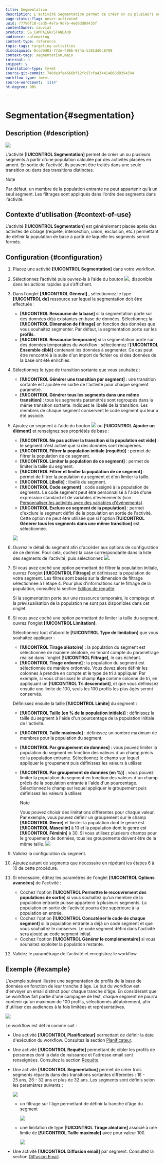 ```yaml
---
title: Segmentation
description: L'activité Segmentation permet de créer un ou plusieurs segments à partir d'une population calculée par des activités placées en amont.
page-status-flag: never-activated
uuid: 77796f18-cad5-4e7a-9d7b-4ed0dd8943bf
contentOwner: sauviat
products: SG_CAMPAIGN/STANDARD
audience: automating
content-type: reference
topic-tags: targeting-activities
discoiquuid: 0ccd9d02-772e-406b-874a-5381dd0c8709
context-tags: segmentation,main
internal: n
snippet: y
translation-type: tm+mt
source-git-commit: 740de9fe4666bf12fc97cfa434414668d9394504
workflow-type: tm+mt
source-wordcount: '1114'
ht-degree: 98%

---
```



# Segmentation{#segmentation}

## Description {#description}

![](assets/segmentation.png)

L&#39;activité **[!UICONTROL Segmentation]** permet de créer un ou plusieurs segments à partir d&#39;une population calculée par des activités placées en amont. En sortie de l&#39;activité, ils peuvent être traités dans une seule transition ou dans des transitions distinctes.

>[!NOTE]
>
>Par défaut, un membre de la population entrante ne peut appartenir qu&#39;à un seul segment. Les filtrages sont appliqués dans l&#39;ordre des segments dans l&#39;activité.

## Contexte d&#39;utilisation {#context-of-use}

L&#39;activité **[!UICONTROL Segmentation]** est généralement placée après des activités de ciblage (requête, intersection, union, exclusion, etc.) permettant de définir la population de base à partir de laquelle les segments seront formés.

## Configuration {#configuration}

1. Placez une activité **[!UICONTROL Segmentation]** dans votre workflow.
1. Sélectionnez l’activité puis ouvrez-la à l’aide du bouton ![](assets/edit_darkgrey-24px.png), disponible dans les actions rapides qui s’affichent.
1. Dans l’onglet **[!UICONTROL Général]** , sélectionnez le type **[!UICONTROL de]** ressource sur lequel la segmentation doit être effectuée :

   * **[!UICONTROL Ressource de la base]** si la segmentation porte sur des données déjà existantes en base de données. Sélectionnez la **[!UICONTROL Dimension de filtrage]** en fonction des données que vous souhaitez segmenter. Par défaut, la segmentation porte sur les **profils**.
   * **[!UICONTROL Ressource temporaire]** si la segmentation porte sur des données temporaires du workflow : sélectionnez l&#39;**[!UICONTROL Ensemble ciblé]** contenant les données à segmenter. Ce cas peut être rencontré à la suite d&#39;un import de fichier ou si des données de la base ont été enrichies.

1. Sélectionnez le type de transition sortante que vous souhaitez :

   * **[!UICONTROL Générer une transition par segment]** : une transition sortante est ajoutée en sortie de l&#39;activité pour chaque segment paramétré.
   * **[!UICONTROL Générer tous les segments dans une même transition]** : tous les segments paramétrés sont regroupés dans la même transition sortante. Indiquez le libellé de la transition. Les membres de chaque segment conservent le code segment qui leur a été associé.

1. Ajoutez un segment à l&#39;aide du bouton ![](assets/add_darkgrey-24px.png) ou **[!UICONTROL Ajouter un élément]** et renseignez ses propriétés de base :

   * **[!UICONTROL Ne pas activer la transition si la population est vide]** : le segment n&#39;est activé que si des données sont récupérées.
   * **[!UICONTROL Filtrer la population initiale (requête)]** : permet de filtrer la population de ce segment.
   * **[!UICONTROL Limiter la population de ce segment]** : permet de limiter la taille du segment.
   * **[!UICONTROL Filtrer et limiter la population de ce segment]** : permet de filtrer la population du segment et d&#39;en limiter la taille.
   * **[!UICONTROL Libellé]** : libellé du segment.
   * **[!UICONTROL Code segment]** : code assigné à la population de segments. Le code segment peut être personnalisé à l&#39;aide d&#39;une expression standard et de variables d&#39;événements (voir [Personnaliser les activités avec des variables d&#39;événements](../../automating/using/calling-a-workflow-with-external-parameters.md#customizing-activities-with-events-variables)).
   * **[!UICONTROL Exclure ce segment de la population]** : permet d&#39;exclure le segment défini de la population en sortie de l&#39;activité. Cette option ne peut être utilisée que si l&#39;option **[!UICONTROL Générer tous les segments dans une même transition]** est sélectionnée.

   ![](assets/wkf_segment_new_segment.png)

1. Ouvrez le détail du segment afin d&#39;accéder aux options de configuration de ce dernier. Pour cela, cochez la case correspondante dans la liste des segments de l&#39;activité, puis sélectionnez ![](assets/wkf_segment_parameters_24px.png).
1. Si vous avez coché une option permettant de filtrer la population initiale, ouvrez l&#39;onglet **[!UICONTROL Filtrage]** et définissez la population de votre segment. Les filtres sont basés sur la dimension de filtrage sélectionnée à l&#39;étape 4. Pour plus d&#39;informations sur le filtrage de la population, consultez la section [Edition de requête](../../automating/using/editing-queries.md).

   Si la segmentation porte sur une ressource temporaire, le comptage et la prévisualisation de la population ne sont pas disponibles dans cet onglet.

1. Si vous avez coché une option permettant de limiter la taille du segment, ouvrez l&#39;onglet **[!UICONTROL Limitation]**.

   Sélectionnez tout d&#39;abord le **[!UICONTROL Type de limitation]** que vous souhaitez appliquer :

   * **[!UICONTROL Tirage aléatoire]** : la population du segment est sélectionnée de manière aléatoire, en tenant compte du paramétrage réalisé dans l&#39;onglet **[!UICONTROL Filtrage]**, le cas échéant.
   * **[!UICONTROL Tirage ordonné]** : la population du segment est sélectionnée de manière ordonnée. Vous devez alors définir les colonnes à prendre en compte et le type de tri à appliquer. Par exemple, si vous choisissez le champ **Age** comme colonne de tri, en appliquant un **[!UICONTROL Tri descendant]**, et que vous définissez ensuite une limite de 100, seuls les 100 profils les plus âgés seront conservés.

   Définissez ensuite la taille **[!UICONTROL Limite]** du segment :

   * **[!UICONTROL Taille (en % de la population initiale)]** : définissez la taille du segment à l&#39;aide d&#39;un pourcentage de la population initiale de l&#39;activité.
   * **[!UICONTROL Taille maximale]** : définissez un nombre maximum de membres pour la population du segment.
   * **[!UICONTROL Par groupement de données]** : vous pouvez limiter la population du segment en fonction des valeurs d&#39;un champ précis de la population entrante. Sélectionnez le champ sur lequel appliquer le groupement puis définissez les valeurs à utiliser.
   * **[!UICONTROL Par groupement de données (en %)]** : vous pouvez limiter la population du segment en fonction des valeurs d&#39;un champ précis de la population entrante à l&#39;aide d&#39;un pourcentage. Sélectionnez le champ sur lequel appliquer le groupement puis définissez les valeurs à utiliser.

      >[!NOTE]
      >
      >Vous pouvez choisir des limitations différentes pour chaque valeur. Par exemple, vous pouvez définir un groupement sur le champ **[!UICONTROL Genre]** et limiter la population dont le genre est **[!UICONTROL Masculin]** à 10 et la population dont le genre est **[!UICONTROL Féminin]** à 30. Si vous utilisez plusieurs champs pour le groupement de données, tous les groupements doivent être de la même taille.
   ![](assets/wkf_segment_limit_by_grouping.png)

1. Validez la configuration du segment.
1. Ajoutez autant de segments que nécessaire en répétant les étapes 6 à 10 de cette procédure.
1. Si nécessaire, éditez les paramètres de l&#39;onglet **[!UICONTROL Options avancées]** de l&#39;activité :

   * Cochez l&#39;option **[!UICONTROL Permettre le recouvrement des populations de sortie]** si vous souhaitez qu&#39;un membre de la population entrante puisse appartenir à plusieurs segments. La population en sortie de l&#39;activité pourra être supérieure à la population en entrée.
   * Cochez l&#39;option **[!UICONTROL Concaténer le code de chaque segment]** si la population entrante a déjà un code segment et que vous souhaitez le conserver. Le code segment défini dans l&#39;activité sera ajouté au code segment initial.
   * Cochez l&#39;option **[!UICONTROL Générer le complémentaire]** si vous souhaitez exploiter la population restante.

1. Validez le paramétrage de l&#39;activité et enregistrez le workflow.

## Exemple {#example}

L&#39;exemple suivant illustre une segmentation de profils de la base de données en fonction de leur tranche d&#39;âge. Le but du workflow est d&#39;envoyer un email distinct pour chaque tranche d&#39;âge. En considérant que ce workflow fait partie d&#39;une campagne de test, chaque segment ne pourra contenir qu&#39;un maximum de 100 profils, sélectionnés aléatoirement, afin d&#39;utiliser des audiences à la fois limitées et représentatives.

![](assets/wkf_segment_example_4.png)

Le workflow est défini comme suit :

* Une activité **[!UICONTROL Planificateur]** permettant de définir la date d&#39;exécution du workflow. Consultez la section [Planificateur](../../automating/using/scheduler.md).
* Une activité **[!UICONTROL Requête]** permettant de cibler les profils de personnes dont la date de naissance et l&#39;adresse email sont renseignées. Consultez la section [Requête](../../automating/using/query.md).
* Une activité **[!UICONTROL Segmentation]** permet de créer trois segments répartis dans des transitions sortantes différentes : 18 - 25 ans, 26 - 32 ans et plus de 32 ans. Les segments sont définis selon les paramètres suivants :

   ![](assets/wkf_segment_example_3.png)

   * un filtrage sur l&#39;âge permettant de définir la tranche d&#39;âge du segment

      ![](assets/wkf_segment_new_segment.png)

   * une limitation de type **[!UICONTROL Tirage aléatoire]** associé à une limite de **[!UICONTROL Taille maximale]** avec pour valeur 100.

      ![](assets/wkf_segment_example_1.png)

* Une activité **[!UICONTROL Diffusion email]** par segment. Consultez la section [Diffusion Email](../../automating/using/email-delivery.md).

